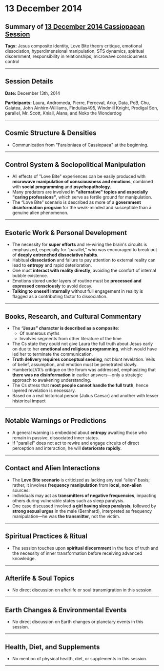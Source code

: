 # 13 December 2014

## Summary of [13 December 2014 Cassiopaean Session](https://cassiopaea.org/forum/threads/session-13-december-2014.36716/#post-538036)

**Tags:** Jesus composite identity, Love Bite theory critique, emotional dissociation, hyperdimensional manipulation, STS dynamics, spiritual discernment, responsibility in relationships, microwave consciousness control

---


## Session Details

**Date:** December 13th, 2014

**Participants:** Laura, Andromeda, Pierre, Perceval, Arky, Data, PoB, Chu, Galatea, John Ainhirn-Williams, Finduilas495, Windmill Knight, Prodigal Son, parallel, Mr. Scott, Kniall, Alana, and Noko the Wonderdog

---


## Cosmic Structure & Densities

- Communication from "Faraloniaea of Cassiopaea" at the beginning.

---


## Control System & Sociopolitical Manipulation

- All effects of "Love Bite" experiences can be easily produced with **microwave manipulation of consciousness and emotions**, combined with **social programming** and **psychopathology**.
- Many predators are involved in **"alternative" topics and especially "caring professions"**, which serve as fertile ground for manipulation.
- The “Love Bite” scenario is described as more of a **government disinformation program** for the weak-minded and susceptible than a genuine alien phenomenon.

---


## Esoteric Work & Personal Development

- The necessity for **super efforts** and re-wiring the brain's circuits is emphasized, especially for “parallel,” who was encouraged to break out of **deeply entrenched dissociative habits**.
- Habitual **dissociation** and failure to pay attention to external reality can lead to **entropy** and rapid deterioration.
- One must **interact with reality directly**, avoiding the comfort of internal bubble existence.
- Emotions stored under layers of routine must be **processed and expressed consciously** to avoid decay.
- **Talking to oneself internally** without full engagement in reality is flagged as a contributing factor to dissociation.

---


## Books, Research, and Cultural Commentary

- The **“Jesus” character is described as a composite**:
    - Of numerous myths
    - Involves segments from other literature of the time
- The Cs state they could not give Laura the full truth about Jesus early on due to her **emotional and religious programming**, which would have led her to terminate the communication.
- **Truth delivery requires conceptual seeding**, not blunt revelation. Veils of belief, assumption, and emotion must be penetrated slowly.
- HumbertoLVX’s critique on the forum was addressed, emphasizing that **there was no disinformation** in earlier answers—only a strategic approach to awakening understanding.
- The Cs stress that **most people cannot handle the full truth**, hence layered revelation is necessary.
- Based on a real historical person (Julius Caesar) and another with lesser historical impact

---


## Notable Warnings or Predictions

- A general warning is embedded about **entropy** awaiting those who remain in passive, dissociated inner states.
- If "parallel" does not act to rewire and engage circuits of direct perception and interaction, he will **deteriorate rapidly**.

---


## Contact and Alien Interactions

- The **Love Bite scenario** is criticized as lacking any real “alien” basis; rather, it involves **frequency manipulation** from **local, non-alien** sources.
- Individuals may act as **transmitters of negative frequencies**, impacting others during vulnerable states such as sleep paralysis.
- One case discussed involved **a girl having sleep paralysis**, followed by **strong sexual urges** in the male (Bernhard), interpreted as frequency manipulation—he was **the transmitter**, not the victim.

---


## Spiritual Practices & Ritual

- The session touches upon **spiritual discernment** in the face of truth and the necessity of inner transformation before receiving advanced knowledge.

---



## Afterlife & Soul Topics

- No direct discussion on afterlife or soul transmigration in this session.

---


## Earth Changes & Environmental Events

- No direct discussion on Earth changes or planetary events in this session.

---


## Health, Diet, and Supplements

- No mention of physical health, diet, or supplements in this session.

---


